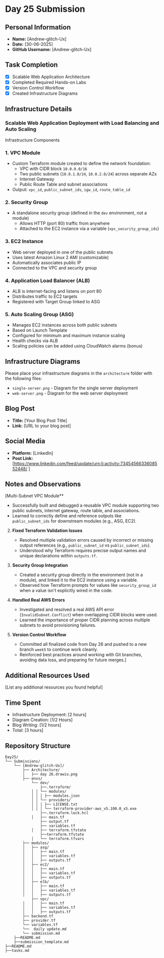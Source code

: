 # Day 25 Submission

## Personal Information
- **Name:** [Andrew-glitch-Ux]
- **Date:** [30-06-2025]
- **GitHub Username:** [Andrew-glitch-Ux]

## Task Completion
- [X] Scalable Web Application Architecture
- [x] Completed Required Hands-on Labs
- [X] Version Control Workflow
- [X] Created Infrastructure Diagrams

## Infrastructure Details
### Scalable Web Application Deployment with Load Balancing and Auto Scaling

Infrastructure Components

### 1. **VPC Module**
- Custom Terraform module created to define the network foundation:
  - VPC with CIDR block `10.0.0.0/16`
  - Two public subnets (`10.0.1.0/24`, `10.0.2.0/24`) across separate AZs
  - Internet Gateway
  - Public Route Table and subnet associations
- Output: `vpc_id`, `public_subnet_ids`, `igw_id`, `route_table_id`

### 2. **Security Group**
- A standalone security group (defined in the `dev` environment, not a module)
  - Allows HTTP (port 80) traffic from anywhere
  - Attached to the EC2 instance via a variable (`vpc_security_group_ids`)

### 3. **EC2 Instance**
- Web server deployed in one of the public subnets
- Uses latest Amazon Linux 2 AMI (customizable)
- Automatically associates public IP
- Connected to the VPC and security group

### 4. **Application Load Balancer (ALB)**
- ALB is internet-facing and listens on port 80
- Distributes traffic to EC2 targets
- Registered with Target Group linked to ASG

### 5. **Auto Scaling Group (ASG)**
- Manages EC2 instances across both public subnets
- Based on Launch Template
- Configured for minimum and maximum instance scaling
- Health checks via ALB
- Scaling policies can be added using CloudWatch alarms (bonus)



## Infrastructure Diagrams
Please place your infrastructure diagrams in the `architecture` folder with the following files:
- `single-server.png` - Diagram for the single server deployment
- `web-server.png` - Diagram for the web server deployment

## Blog Post
- **Title:** [Your Blog Post Title]
- **Link:** [URL to your blog post]

## Social Media
- **Platform:** [LinkedIn]
- **Post Link:** [https://www.linkedin.com/feed/update/urn:li:activity:7345456633608552448/ ]

## Notes and Observations
[Multi-Subnet VPC Module**
   - Successfully built and debugged a reusable VPC module supporting two public subnets, internet gateway, route table, and associations.
   - Learned to correctly define and reference outputs like `public_subnet_ids` for downstream modules (e.g., ASG, EC2).

2. **Fixed Terraform Validation Issues**
   - Resolved multiple validation errors caused by incorrect or missing output references (e.g., `public_subnet_id` vs `public_subnet_ids`).
   - Understood why Terraform requires precise output names and unique declarations within `outputs.tf`.

3. **Security Group Integration**
   - Created a security group directly in the environment (not in a module), and linked it to the EC2 instance using a variable.
   - Observed how Terraform prompts for values like `security_group_id` when a value isn't explicitly wired in the code.

4. **Handled Real AWS Errors**
   - Investigated and resolved a real AWS API error (`InvalidSubnet.Conflict`) when overlapping CIDR blocks were used.
   - Learned the importance of proper CIDR planning across multiple subnets to avoid provisioning failures.

5. **Version Control Workflow**
   - Committed all finalized code from Day 26 and pushed to a new branch `week5` to continue work cleanly.
   - Reinforced best practices around working with Git branches, avoiding data loss, and preparing for future merges.]

## Additional Resources Used
[List any additional resources you found helpful]

## Time Spent
- Infrastructure Deployment: [2 hours]
- Diagram Creation: [1/2 Hours]
- Blog Writing: [1/2 hours]
- Total: [3 hours]

## Repository Structure
```
Day25/
└── Submissions/
    └── [Andrew-glitch-Ux]/
        ├── Architecture/
        │   ├── day 26.drawio.png
        ├── envs/
            └── dev/
                ├──.terraform/
            │ │ └── modules/
            │ │ │ ├── modules.json
            │ │ └── providers/
            │ │ │ ├── LICENSE.txt
            │ │ │ └── terraform-provider-aws_v5.100.0_x5.exe
                ├──.terraform.lock.hcl
            │   ├── main.tf
                ├── output.tf
                ├── variables.tf
            │   ├── terraform.tfstate
                ├──terraform.tfstate
            │   └── terraform.tfvars
        ├── modules/
        │   ├── asg/
        │   │   ├── main.tf
        │   │   ├── variables.tf
        │   │   ├── outputs.tf
        │   ├── ec2/
        │   │   ├── main.tf
        │   │   ├── variables.tf
        │   │   ├── outputs.tf
        │   ├── elb/
        │   │   ├── main.tf
        │   │   ├── variables.tf
        │   │   ├── outputs.tf
            ├── vpc/
        │   │   ├── main.tf
        │   │   ├── variables.tf
        │   │   ├── outputs.tf
        ├── backend.tf
        ├── provider.tf
        └── variables.tf
        └──  daily update.md
        └── submission.md
    ├──README.md
    ├──submission_template.md
├──README.md
├──tasks.md
``` 




